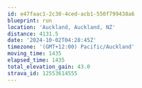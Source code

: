 ```yaml
---
id: e47faac1-2c30-4ced-acb1-550f799438a6
blueprint: run
location: 'Auckland, Auckland, NZ'
distance: 4131.5
date: '2024-10-02T04:28:45Z'
timezone: '(GMT+12:00) Pacific/Auckland'
moving_time: 1435
elapsed_time: 1435
total_elevation_gain: 43.0
strava_id: 12553614555
---
```

